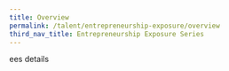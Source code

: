 ```yaml
---
title: Overview
permalink: /talent/entrepreneurship-exposure/overview
third_nav_title: Entrepreneurship Exposure Series
---
```



ees details